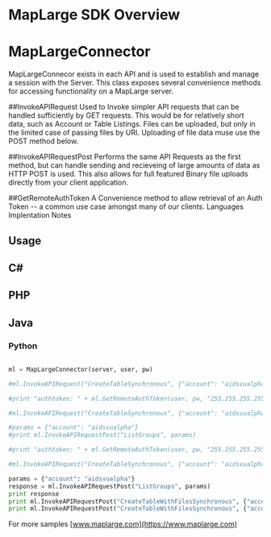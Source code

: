 # MapLarge SDK Overview

# MapLargeConnector

MapLargeConnecor exists in each API and is used to establish and manage a session with the Server. This class exposes several convenience methods for accessing functionality on a MapLarge server.

##InvokeAPIRequest
Used to Invoke simpler API requests that can be handled sufficiently by GET requests. This would be for relatively short data, such as Account or Table Listings. Files can be uploaded, but only in the limited case of passing files by URI. Uploading of file data muse use the POST method below.

##InvokeAPIRequestPost
Performs the same API Requests as the first method, but can handle sending and recieveing of large amounts of data as HTTP POST is used. This also allows for full featured Binary file uploads directly from your client application.

##GetRemoteAuthToken
A Convenience method to allow retrieval of an Auth Token -- a common use case amongst many of our clients. 
Languages Implentation Notes

## Usage

## C#

## PHP
## Java




### Python
```python

ml = MapLargeConnector(server, user, pw)

#ml.InvokeAPIRequest("CreateTableSynchronous", {"account": "aidsvualpha",  "tablename": "testPythonSdkTable", "fileurl": "http://localhost/testfile.csv"})

#print "authtoken: " + ml.GetRemoteAuthToken(user, pw, "255.255.255.255")

#ml.InvokeAPIRequest("CreateTableSynchronous", {"account": "aidsvualpha",  "tablename": "testPythonSdkTable", "fileurl": "http://localhost/testfile.csv"})

#params = {"account": "aidsvualpha"}
#print ml.InvokeAPIRequestPost("ListGroups", params)

#print "authtoken: " + ml.GetRemoteAuthToken(user, pw, "255.255.255.255")

#ml.InvokeAPIRequest("CreateTableSynchronous", {"account": "aidsvualpha",  "tablename": "testPythonSdkTable", "fileurl": "http://localhost/testfile.csv"})

params = {"account": "aidsvualpha"}
response = ml.InvokeAPIRequestPost("ListGroups", params)
print response
print ml.InvokeAPIRequestPost("CreateTableWithFilesSynchronous", {"account": "aidsvualpha",  "tablename": "testPythonSdkTable2"}, ["/temp/usa.csv"])
print ml.InvokeAPIRequestPost("CreateTableWithFilesSynchronous", {"account": "aidsvualpha",  "tablename": "testPythonSdkTable2"}, ["c:\\temp\\usa.csv"])

```


For more samples 
[www.maplarge.com](https://www.maplarge.com)

